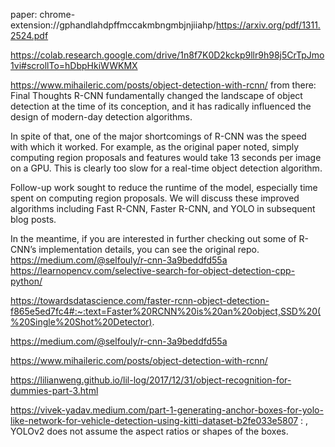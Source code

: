 paper:
chrome-extension://gphandlahdpffmccakmbngmbjnjiiahp/https://arxiv.org/pdf/1311.2524.pdf

https://colab.research.google.com/drive/1n8f7K0D2kckp9llr9h98j5CrTpJmo1vi#scrollTo=hDbpHkiWWKMX

https://www.mihaileric.com/posts/object-detection-with-rcnn/
from there:
Final Thoughts
R-CNN fundamentally changed the landscape of object detection at the time of its conception, and it has radically influenced the design of modern-day detection algorithms.

In spite of that, one of the major shortcomings of R-CNN was the speed with which it worked. For example, as the original paper noted, simply computing region proposals and features would take 13 seconds per image on a GPU. This is clearly too slow for a real-time object detection algorithm.

Follow-up work sought to reduce the runtime of the model, especially time spent on computing region proposals. We will discuss these improved algorithms including Fast R-CNN, Faster R-CNN, and YOLO in subsequent blog posts.

In the meantime, if you are interested in further checking out some of R-CNN’s implementation details, you can see the original repo.
https://medium.com/@selfouly/r-cnn-3a9beddfd55a
https://learnopencv.com/selective-search-for-object-detection-cpp-python/

https://towardsdatascience.com/faster-rcnn-object-detection-f865e5ed7fc4#:~:text=Faster%20RCNN%20is%20an%20object,SSD%20(%20Single%20Shot%20Detector).

https://medium.com/@selfouly/r-cnn-3a9beddfd55a


https://www.mihaileric.com/posts/object-detection-with-rcnn/

https://lilianweng.github.io/lil-log/2017/12/31/object-recognition-for-dummies-part-3.html

https://vivek-yadav.medium.com/part-1-generating-anchor-boxes-for-yolo-like-network-for-vehicle-detection-using-kitti-dataset-b2fe033e5807 :
, YOLOv2 does not assume the aspect ratios or shapes of the boxes. 
